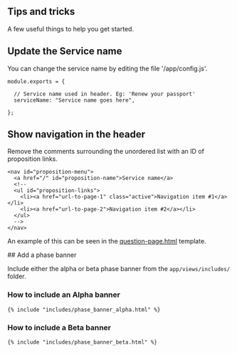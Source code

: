 ## Tips and tricks

A few useful things to help you get started.

## Update the Service name

You can change the service name by editing the file '/app/config.js'.

    module.exports = {

      // Service name used in header. Eg: 'Renew your passport'
      serviceName: "Service name goes here",

    };

## Show navigation in the header

Remove the comments surrounding the unordered list with an ID of proposition links.

    <nav id="proposition-menu">
      <a href="/" id="proposition-name">Service name</a>
      <!--
      <ul id="proposition-links">
        <li><a href="url-to-page-1" class="active">Navigation item #1</a></li>
        <li><a href="url-to-page-2">Navigation item #2</a></li>
      </ul>
      -->
    </nav>

An example of this can be seen in the [question-page.html](../app/views/examples/question-page.html) template.

## Add a phase banner

Include either the alpha or beta phase banner from the `app/views/includes/` folder.

### How to include an Alpha banner

    {% include "includes/phase_banner_alpha.html" %}

### How to include a Beta banner

    {% include "includes/phase_banner_beta.html" %}


